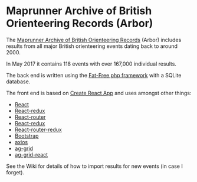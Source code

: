 # Maprunner Archive of British Orienteering Records (Arbor)

The [Maprunner Archive of British Orienteering Records](https://www.maprunner.co.uk/arbor) (Arbor) includes results from all major British orienteering events dating back to around 2000. 

In May 2017 it contains 118 events with over 167,000 individual results.

The back end is written using the [Fat-Free php framework](https://fatfreeframework.com/3.6/home) with a SQLite database.

The front end is based on [Create React App](https://github.com/facebookincubator/create-react-app) and uses amongst other things:

* [React](https://facebook.github.io/react/)
* [React-redux](https://github.com/reactjs/react-redux)
* [React-router](https://github.com/ReactTraining/react-router)
* [React-redux](https://github.com/reactjs/react-redux)
* [React-router-redux](https://github.com/reactjs/react-router-redux)
* [Bootstrap](http://getbootstrap.com/)
* [axios](https://github.com/mzabriskie/axios)
* [ag-grid](https://www.ag-grid.com/)
* [ag-grid-react](https://github.com/ceolter/ag-grid-react)

See the Wiki for details of how to import results for new events (in case I forget).

